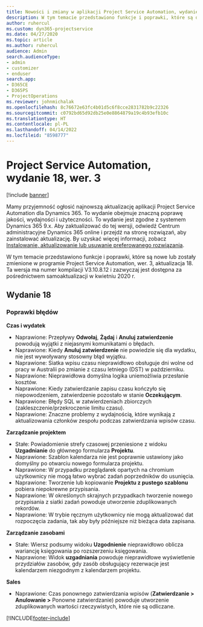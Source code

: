 ```yaml
---
title: Nowości i zmiany w aplikacji Project Service Automation, wydanie 18, wer. 3
description: W tym temacie przedstawiono funkcje i poprawki, które są dostępne w programie Project Service Automation, aktualizacja 18, wer. 3.
author: ruhercul
ms.custom: dyn365-projectservice
ms.date: 04/27/2020
ms.topic: article
ms.author: ruhercul
audience: Admin
search.audienceType:
- admin
- customizer
- enduser
search.app:
- D365CE
- D365PS
- ProjectOperations
ms.reviewer: johnmichalak
ms.openlocfilehash: 8c76672e63fc4b01d5c6f8cce2831782b9c22326
ms.sourcegitcommit: c0792bd65d92db25e0e8864879a19c4b93efb10c
ms.translationtype: HT
ms.contentlocale: pl-PL
ms.lasthandoff: 04/14/2022
ms.locfileid: "8598777"
---
```

# <a name="project-service-automation-update-release-18-v3"></a>Project Service Automation, wydanie 18, wer. 3

[!include [banner](../includes/psa-now-project-operations.md)]

Mamy przyjemność ogłosić najnowszą aktualizację aplikacji Project Service Automation dla Dynamics 365. To wydanie obejmuje znaczną poprawę jakości, wydajności i użyteczności. To wydanie jest zgodne z systemem Dynamics 365 9.x. Aby zaktualizować do tej wersji, odwiedź Centrum administracyjne Dynamics 365 online i przejdź na stronę rozwiązań, aby zainstalować aktualizację. By uzyskać więcej informacji, zobacz [Instalowanie, aktualizowanie lub usuwanie preferowanego rozwiązania](/power-platform/admin/install-remove-preferred-solution).

W tym temacie przedstawiono funkcje i poprawki, które są nowe lub zostały zmienione w programie Project Service Automation, wer. 3, aktualizacja 18. Ta wersja ma numer kompilacji V3.10.8.12 i zazwyczaj jest dostępna za pośrednictwem samoaktualizacji w kwietniu 2020 r.

## <a name="update-release-18"></a>Wydanie 18

### <a name="bug-fixes"></a>Poprawki błędów

**Czas i wydatek**

- Naprawione: Przepływy **Odwołaj**, **Żądaj** i **Anuluj zatwierdzenie** powodują wyjątki z niejasnymi komunikatami o błędach.
- Naprawione: Kiedy **Anuluj zatwierdzenie** nie powiedzie się dla wydatku, nie jest wywoływany stosowny błąd wyjątku.
- Naprawione: Siatka wpisu czasu nieprawidłowo obsługuje dni wolne od pracy w Australii po zmianie z czasu letniego (DST) w październiku.
- Naprawione: Nieprawidłowa domyślna logika uniemożliwia przesłanie kosztów.
- Naprawione: Kiedy zatwierdzanie zapisu czasu kończyło się niepowodzeniem, zatwierdzenie pozostało w stanie **Oczekującym**.
- Naprawione: Błędy SQL w zatwierdzeniach zbiorczych (zakleszczenie/przekroczenie limitu czasu).
- Naprawione: Znaczne problemy z wydajnością, które wynikają z aktualizowania członków zespołu podczas zatwierdzania wpisów czasu.

**Zarządzanie projektem**

- Stałe: Powiadomienie strefy czasowej przeniesione z widoku **Uzgadnianie** do głównego formularza **Projektu**.
- Naprawione: Szablon kalendarza nie jest poprawnie ustawiony jako domyślny po otwarciu nowego formularza projektu.
- Naprawione: W przypadku przeglądarek opartych na chromium użytkownicy nie mogą łatwo wybrać zadań poprzedników do usunięcia.
- Naprawione: Tworzenie lub kopiowanie **Projektu z pustego szablonu** pobiera niepokrewne przypisania.
- Naprawione: W określonych skrajnych przypadkach tworzenie nowego przypisania z siatki zadań powoduje utworzenie zduplikowanych rekordów.
- Naprawione: W trybie ręcznym użytkownicy nie mogą aktualizować dat rozpoczęcia zadania, tak aby były późniejsze niż bieżąca data zapisana.

**Zarządzanie zasobami**

- Stałe: Wiersz podsumy widoku **Uzgodnienie** nieprawidłowo oblicza wariancję księgowania po rozszerzeniu księgowania.
- Naprawione: Widok **uzgadniania** powoduje nieprawidłowe wyświetlenie przydziałów zasobów, gdy zasób obsługujący rezerwacje jest kalendarzem niezgodnym z kalendarzem projektu.

**Sales**

- Naprawione: Czas ponownego zatwierdzania wpisów (**Zatwierdzanie > Anulowanie >** Ponowne zatwierdzanie) powoduje utworzenie zduplikowanych wartości rzeczywistych, które nie są odliczane.


[!INCLUDE[footer-include](../includes/footer-banner.md)]
